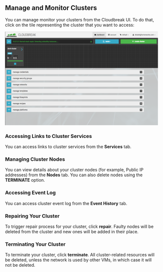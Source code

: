 ## Manage and Monitor Clusters  

You can manage monitor your clusters from the Cloudbreak UI. To do that, click on the tile representing the cluster that you want to access: 

<a href="../images/cb-ui3.png" target="_blank" title="click to enlarge"><img src="../images/cb-ui3.png" width="650" title="Azure Portal"></a> 


### Accessing Links to Cluster Services

You can access links to cluster services from the **Services** tab.

### Managing Cluster Nodes

You can view details about your cluster nodes (for example, Public IP addresses) from the **Nodes** tab. You can also delete nodes using the **TERMINATE** option.

### Accessing Event Log

You can access cluster event log from the **Event History** tab.

### Repairing Your Cluster

To trigger repair process for your cluster, click **repair**. Faulty nodes will be deleted from the cluster and new ones will be added in their place. 


### Terminating Your Cluster 

To terminate your cluster, click **terminate**. All cluster-related resources will be deleted, unless the network is used by other VMs, in which case it will not be deleted. 
